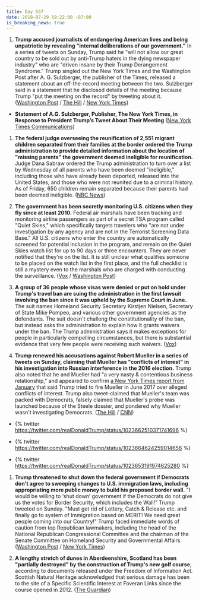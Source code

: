 ```yaml
---
title: Day 557
date: 2018-07-29 19:22:00 -07:00
is_breaking_news: true
---
```


1. **Trump accused journalists of endangering American lives and being unpatriotic by revealing "internal deliberations of our government."** In a series of tweets on Sunday, Trump said he "will not allow our great country to be sold out by anti-Trump haters in the dying newspaper industry" who are "driven insane by their Trump Derangement Syndrome." Trump singled out the New York Times and the Washington Post after A. G. Sulzberger, the publisher of the Times, released a statement about an off-the-record meeting between the two. Sulzberger said in a statement that he disclosed details of the meeting because Trump "put the meeting on the record" by tweeting about it. ([Washington Post](https://www.washingtonpost.com/politics/trump-says-he-called-media-enemy-of-the-people-in-meeting-with-ny-times-publisher/2018/07/29/fec5adee-9330-11e8-810c-5fa705927d54_story.html?utm_term=.3f04c3094771) / [The Hill](http://thehill.com/homenews/administration/399421-trump-calls-media-very-unpatriotic-for-reporting-on-government) / [New York Times](https://www.nytimes.com/2018/07/29/us/politics/trump-new-york-times-sulzberger.html))

* **Statement of A.G. Sulzberger, Publisher, The New York Times, in Response to President Trump’s Tweet About Their Meeting** ([New York Times Communications](https://www.nytco.com/statement-of-a-g-sulzberger-publisher-the-new-york-times-in-response-to-president-trumps-tweet-about-their-meeting/))

1. **The federal judge overseeing the reunification of 2,551 migrant children separated from their families at the border ordered the Trump administration to provide detailed information about the location of "missing parents" the government deemed ineligible for reunification.** Judge Dana Sabraw ordered the Trump administration to turn over a list by Wednesday of all parents who have been deemed "ineligible," including those who have already been deported, released into the United States, and those who were not reunited due to a criminal history. As of Friday, 650 children remain separated because their parents had been deemed ineligible. ([NBC News](https://www.nbcnews.com/politics/immigration/judge-orders-trump-administration-help-lawyers-find-missing-parents-migrant-n895596))

2. **The government has been secretly monitoring U.S. citizens when they fly since at least 2010.** Federal air marshals have been tracking and monitoring airline passengers as part of a secret TSA program called "Quiet Skies," which specifically targets travelers who "are not under investigation by any agency and are not in the Terrorist Screening Data Base." All U.S. citizens who enter the country are automatically screened for potential inclusion in the program, and remain on the Quiet Skies watch list for up to 90 days or three encounters. They are never notified that they're on the list. It is still unclear what qualifies someone to be placed on the watch list in the first place, and the full checklist is still a mystery even to the marshals who are charged with conducting the surveillance. ([Vox](https://www.vox.com/2018/7/29/17627734/quiet-skies-tsa-flight-surveillance) / [Washington Post](https://www.washingtonpost.com/world/national-security/air-marshals-have-conducted-secret-in-flight-monitoring-of-us-passengers-for-years/2018/07/29/b50ffe94-9370-11e8-810c-5fa705927d54_story.html?utm_term=.f4bde010963e))

3. **A group of 36 people whose visas were denied or put on hold under Trump's travel ban are suing the administration in the first lawsuit involving the ban since it was upheld by the Supreme Court in June.** The suit names Homeland Security Secretary Kirstjen Nielsen, Secretary of State Mike Pompeo, and various other government agencies as the defendants. The suit doesn't challeng the constitutionality of the ban, but instead asks the administration to explain how it grants waivers under the ban. The Trump administration says it makes exceptions for people in particularly compelling circumstances, but there is substantial evidence that very few people were receiving such waivers. ([Vox](https://www.vox.com/2018/7/29/17625194/travel-muslim-ban-lawsuit-waiver-how))

4. **Trump renewed his accusations against Robert Mueller in a series of tweets on Sunday, claiming that Mueller has "conflicts of interest" in his investigation into Russian interference in the 2016 election.** Trump also noted that he and Mueller had "a very nasty & contentious business relationship," and appeared to confirm [a New York Times report from January](https://www.nytimes.com/2018/01/25/us/politics/trump-mueller-special-counsel-russia.html) that said Trump tried to fire Mueller in June 2017 over alleged conflicts of interest. Trump also tweet-claimed that Mueller's team was packed with Democrats, falsely claimed that Mueller's probe was launched because of the Steele dossier, and pondered why Mueller wasn't investigating Democrats. ([The Hill](http://thehill.com/homenews/administration/399427-trump-says-he-and-mueller-had-nasty-business-relationship) / [CNN](https://www.cnn.com/2018/07/29/politics/donald-trump-robert-mueller-twitter/index.html))

* {% twitter https://twitter.com/realDonaldTrump/status/1023662510371741696 %}

* {% twitter https://twitter.com/realDonaldTrump/status/1023664624259014656 %}

* {% twitter https://twitter.com/realDonaldTrump/status/1023653191974625280 %}

1. **Trump threatened to shut down the federal government if Democrats don't agree to sweeping changes to U.S. immigration laws, including appropriating more public money to build his proposed border wall.** "I would be willing to ‘shut down’ government if the Democrats do not give us the votes for Border Security, which includes the Wall!” Trump tweeted on Sunday. "Must get rid of Lottery, Catch & Release etc. and finally go to system of Immigration based on MERIT! We need great people coming into our Country!" Trump faced immediate words of caution from top Republican lawmakers, including the head of the National Republican Congressional Committee and the chairman of the Senate Committee on Homeland Security and Governmental Affairs. ([Washington Post](https://www.washingtonpost.com/politics/trump-threatens-again-to-shut-down-federal-government-over-border-wall-funding/2018/07/29/a8795546-9333-11e8-810c-5fa705927d54_story.html?utm_term=.48e4ae3b6d4b) / [New York Times](https://www.nytimes.com/2018/07/29/us/politics/trump-shutdown-republicans-midterms.html))

2. **A lengthy stretch of dunes in Aberdeenshire, Scotland has been "partially destroyed" by the construction of Trump's new golf course**, according to documents released under the Freedom of Information Act. Scottish Natural Heritage acknowledged that serious damage has been to the site of a Specific Scientific Interest at Foveran Links since the course opened in 2012. ([The Guardian](https://www.theguardian.com/us-news/2018/jul/29/donald-trump-golf-environment-sssi-damaged-broken-promises))
